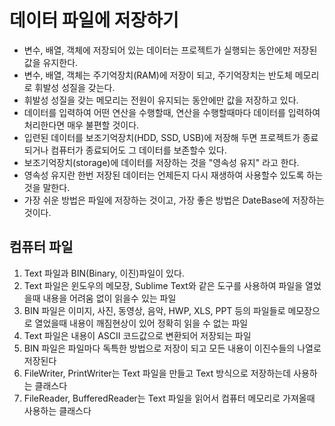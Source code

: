 # 데이터 파일에 저장하기
* 변수, 배열, 객체에 저장되어 있는 데이터는 프로젝트가 실행되는 동안에만 저장된 값을 유지한다.
* 변수, 배열, 객체는 주기억장치(RAM)에 저장이 되고, 주기억장치는 반도체 메모리로 휘발성 성질을 갖는다.
* 휘발성 성질을 갖는 메모리는 전원이 유지되는 동안에만 값을 저장하고 있다.
* 데이터를 입력하여 어떤 연산을 수행할때, 연산을 수행할때마다 데이터를 입력하여 처리한다면 매우 불편할 것이다.
* 입련된 데이터를 보조기억장치(HDD, SSD, USB)에 저장해 두면 프로젝트가 종료되거나 컴퓨터가 종료되어도 그 데이터를 보존할수 있다.
* 보조기억장치(storage)에 데이터를 저장하는 것을 "영속성 유지" 라고 한다.
* 영속성 유지란 한번 저장된 데이터는 언제든지 다시 재생하여 사용할수 있도록 하는 것을 말한다.
* 가장 쉬운 방법은 파일에 저장하는 것이고, 가장 좋은 방법은 DateBase에 저장하는 것이다.

## 컴퓨터 파일
1. Text 파일과 BIN(Binary, 이진)파일이 있다.
2. Text 파일은 윈도우의 메모장, Sublime Text와 같은 도구를 사용하여 파일을 열었을때 내용을 어려움 없이 읽을수 있는 파일
3. BIN 파일은 이미지, 사진, 동영상, 음악, HWP, XLS, PPT 등의 파일들로 메모장으로 열었을때 내용이 깨짐현상이 있어 정확히 읽을 수 없는 파일
4. Text 파일은 내용이 ASCII 코드값으로 변환되어 저장되는 파일
5. BIN 파일은 파일마다 독특한 방법으로 저장이 되고 모든 내용이 이진수들의 나열로 저장된다
6. FileWriter, PrintWriter는 Text 파일을 만들고 Text 방식으로 저장하는데 사용하는 클래스다
7. FileReader, BufferedReader는 Text 파일을 읽어서 컴퓨터 메모리로 가져올때 사용하는 클래스다